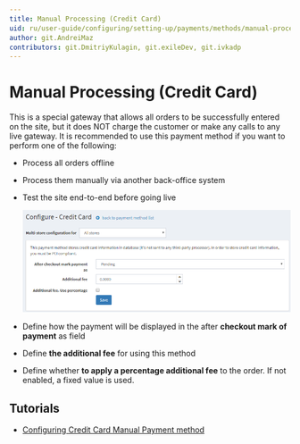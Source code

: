 ```yaml
---
title: Manual Processing (Credit Card)
uid: ru/user-guide/configuring/setting-up/payments/methods/manual-processing
author: git.AndreiMaz
contributors: git.DmitriyKulagin, git.exileDev, git.ivkadp
---
```


# Manual Processing (Credit Card)

This is a special gateway that allows all orders to be successfully entered on the site, but it does NOT charge the customer or make any calls to any live gateway. It is recommended to use this payment method if you want to perform one of the following:

* Process all orders offline
* Process them manually via another back-office system
* Test the site end-to-end before going live

    ![manualprocessing](_static/manual-processing/manualprocessing.png)
* Define how the payment will be displayed in the after **checkout mark of payment** as field
* Define **the additional fee** for using this method
* Define whether **to apply a percentage additional fee** to the order. If not enabled, a fixed value is used.

## Tutorials

* [Configuring Credit Card Manual Payment method](https://www.youtube.com/watch?v=dN2q27dKvUU)
